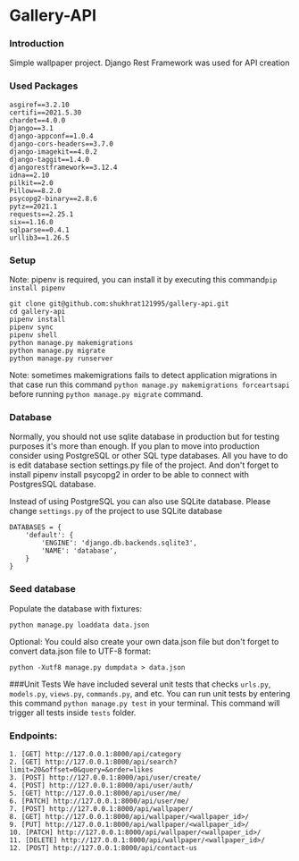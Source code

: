 # Gallery-API

### Introduction
Simple wallpaper project. Django Rest Framework was used for API creation


### Used Packages
```
asgiref==3.2.10
certifi==2021.5.30
chardet==4.0.0
Django==3.1
django-appconf==1.0.4
django-cors-headers==3.7.0
django-imagekit==4.0.2
django-taggit==1.4.0
djangorestframework==3.12.4
idna==2.10
pilkit==2.0
Pillow==8.2.0
psycopg2-binary==2.8.6
pytz==2021.1
requests==2.25.1
six==1.16.0
sqlparse==0.4.1
urllib3==1.26.5
```

### Setup

Note: pipenv is required, you can install it by executing this command```pip install pipenv```
```
git clone git@github.com:shukhrat121995/gallery-api.git
cd gallery-api
pipenv install
pipenv sync
pipenv shell
python manage.py makemigrations
python manage.py migrate
python manage.py runserver
```
Note: sometimes makemigrations fails to detect application migrations
in that case run this command ```python manage.py makemigrations forceartsapi```
before running ```python manage.py migrate``` command.

### Database
Normally, you should not use sqlite database in production but for testing purposes it's more than enough. If you plan 
to move into production consider using PostgreSQL or other SQL type databases. All you have to do is edit database 
section settings.py file of the project. And don't forget to install pipenv install psycopg2 in order to be able to 
connect with PostgresSQL database.

Instead of using PostgreSQL you can also use SQLite database. Please change ```settings.py``` of the project to use
SQLite database
```
DATABASES = {
    'default': {
        'ENGINE': 'django.db.backends.sqlite3',
        'NAME': 'database',
    }
}
```

### Seed database
Populate the database with fixtures: 
```
python manage.py loaddata data.json
```
Optional: You could also create your own data.json file but 
don't forget to convert data.json file to UTF-8 format: 
```
python -Xutf8 manage.py dumpdata > data.json
```

###Unit Tests
We have included several unit tests that checks ```urls.py```, ```models.py```,
```views.py```, ```commands.py```, and etc. You can run unit tests by entering
this command ```python manage.py test``` in your terminal. This command will trigger
all tests inside ```tests``` folder.

### Endpoints:
``` 
1. [GET] http://127.0.0.1:8000/api/category
2. [GET] http://127.0.0.1:8000/api/search?limit=20&offset=0&query=&order=likes
3. [POST] http://127.0.0.1:8000/api/user/create/
4. [POST] http://127.0.0.1:8000/api/user/auth/
5. [GET] http://127.0.0.1:8000/api/user/me/
6. [PATCH] http://127.0.0.1:8000/api/user/me/
7. [POST] http://127.0.0.1:8000/api/wallpaper/
8. [GET] http://127.0.0.1:8000/api/wallpaper/<wallpaper_id>/
9. [PUT] http://127.0.0.1:8000/api/wallpaper/<wallpaper_id>/
10. [PATCH] http://127.0.0.1:8000/api/wallpaper/<wallpaper_id>/
11. [DELETE] http://127.0.0.1:8000/api/wallpaper/<wallpaper_id>/
12. [POST] http://127.0.0.1:8000/api/contact-us
```
